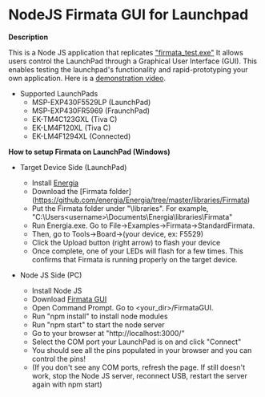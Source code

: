NodeJS Firmata GUI for Launchpad
==========

**Description**

This is a Node JS application that replicates ["firmata_test.exe"](http://firmata.org/) It allows users control the LaunchPad through a Graphical User Interface (GUI). This enables testing the launchpad's functionality and rapid-prototyping your own application. Here is a [demonstration video](http://youtu.be/t-D9XZS2DeQ).

* Supported LaunchPads
	* MSP-EXP430F5529LP (LaunchPad)
	* MSP-EXP430FR5969 (FraunchPad)
	* EK-TM4C123GXL (Tiva C)
	* EK-LM4F120XL (Tiva C)
	* EK-LM4F1294XL (Connected)

**How to setup Firmata on LaunchPad (Windows)**

* Target Device Side (LaunchPad)
	* Install [Energia](http://energia.nu/download/)
	* Download the [Firmata folder] (https://github.com/energia/Energia/tree/master/libraries/Firmata) 
	* Put the Firmata folder under "<Energia>\libraries\". For example, "C:\Users\<username>\Documents\Energia\libraries\Firmata"
	* Run Energia.exe. Go to File->Examples->Firmata->StandardFirmata.
	* Then, go to Tools->Board->(your device, ex: F5529)
	* Click the Upload button (right arrow) to flash your device
	* Once complete, one of your LEDs will flash for a few times. This confirms that Firmata is running properly on the target device.

* Node JS Side (PC)
	* Install Node JS
	* Download [Firmata GUI](https://github.com/shengzhao91/FirmataGUI)
	* Open Command Prompt. Go to <your_dir>/FirmataGUI.
	* Run "npm install" to install node modules
	* Run "npm start" to start the node server
	* Go to your browser at "http://localhost:3000/"
	* Select the COM port your LaunchPad is on and click "Connect"
	* You should see all the pins populated in your browser and you can control the pins!
	* (If you don't see any COM ports, refresh the page. If still doesn't work, stop the Node JS server, reconnect USB, restart the server again with npm start)
